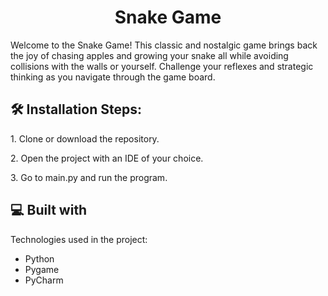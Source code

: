 <h1 align="center" id="title">Snake Game</h1>

<p id="description">Welcome to the Snake Game! This classic and nostalgic game brings back the joy of chasing apples and growing your snake all while avoiding collisions with the walls or yourself. Challenge your reflexes and strategic thinking as you navigate through the game board.</p>

<h2>🛠️ Installation Steps:</h2>

<p>1. Clone or download the repository.</p>

<p>2. Open the project with an IDE of your choice.</p>

<p>3. Go to main.py and run the program.</p>

  
  
<h2>💻 Built with</h2>

Technologies used in the project:

*   Python
*   Pygame
*   PyCharm

